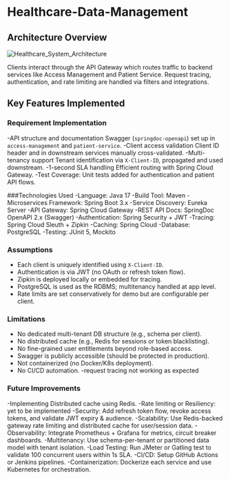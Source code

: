 # Healthcare-Data-Management
## Architecture Overview


![Healthcare_System_Architecture](https://github.com/user-attachments/assets/3d5793ec-a47c-426a-a8c6-e7165dcb784f)


Clients interact through the API Gateway which routes traffic to backend services like Access Management and Patient Service. 
Request tracing, authentication, and rate limiting are handled via filters and integrations.

## Key Features Implemented
### Requirement	Implementation
-API structure and documentation	Swagger (`springdoc-openapi`) set up in `access-management` and `patient-service`.
-Client access validation	Client ID header and in downstream services manually cross-validated.
-Multi-tenancy support	Tenant identification via `X-Client-ID`, propagated and used downstream.
-1-second SLA handling	Efficient routing with Spring Cloud Gateway.
-Test Coverage: Unit tests added for authentication and patient API flows.

###Technologies Used
-Language:	Java 17
-Build Tool:	Maven
-Microservices Framework:	Spring Boot 3.x
-Service Discovery:	Eureka Server
-API Gateway:	Spring Cloud Gateway
-REST API Docs:	SpringDoc OpenAPI 2.x (Swagger)
-Authentication:	Spring Security + JWT
-Tracing:	Spring Cloud Sleuth + Zipkin
-Caching: Spring Cloud
-Database:	PostgreSQL
-Testing:	JUnit 5, Mockito

### Assumptions
- Each client is uniquely identified using `X-Client-ID`.
- Authentication is via JWT (no OAuth or refresh token flow).
- Zipkin is deployed locally or embedded for tracing.
- PostgreSQL is used as the RDBMS; multitenancy handled at app level.
- Rate limits are set conservatively for demo but are configurable per client.
### Limitations
- No dedicated multi-tenant DB structure (e.g., schema per client).
- No distributed cache (e.g., Redis for sessions or token blacklisting).
- No fine-grained user entitlements beyond role-based access.
- Swagger is publicly accessible (should be protected in production).
- Not containerized (no Docker/K8s deployment).
- No CI/CD automation.
-request tracing not working as expected

### Future Improvements
-Implementing Distributed cache using Redis.
-Rate limiting or Resiliency: yet to be implemented
-Security: Add refresh token flow, revoke access tokens, and validate JWT expiry & audience.
-Scalability: Use Redis-backed gateway rate limiting and distributed cache for user/session data.
-Observability: Integrate Prometheus + Grafana for metrics, circuit breaker dashboards.
-Multitenancy: Use schema-per-tenant or partitioned data model with tenant isolation.
-Load Testing: Run JMeter or Gatling test to validate 100 concurrent users within 1s SLA.
-CI/CD: Setup GitHub Actions or Jenkins pipelines.
-Containerization: Dockerize each service and use Kubernetes for orchestration.

